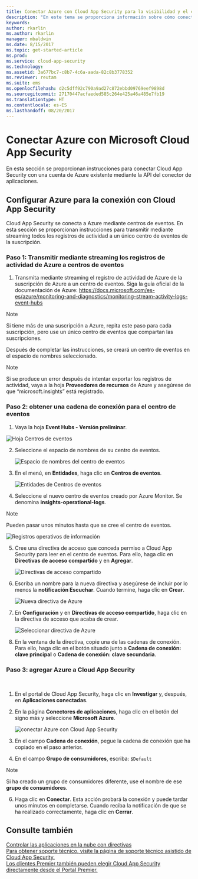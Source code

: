 ```yaml
---
title: Conectar Azure con Cloud App Security para la visibilidad y el control del uso | Microsoft Docs
description: "En este tema se proporciona información sobre cómo conectar Azure con Cloud App Security mediante el conector de API."
keywords: 
author: rkarlin
ms.author: rkarlin
manager: mbaldwin
ms.date: 8/15/2017
ms.topic: get-started-article
ms.prod: 
ms.service: cloud-app-security
ms.technology: 
ms.assetid: 3a677bc7-c8b7-4c6a-aada-82c8b3778352
ms.reviewer: reutam
ms.suite: ems
ms.openlocfilehash: d2c5dff92c790a9ad27c872ebbd09769eef9898d
ms.sourcegitcommit: 27170447acfaeded585c264e425a46a485e7fb19
ms.translationtype: HT
ms.contentlocale: es-ES
ms.lasthandoff: 08/20/2017
---
```

# <a name="connect-azure-to-microsoft-cloud-app-security"></a>Conectar Azure con Microsoft Cloud App Security

En esta sección se proporcionan instrucciones para conectar Cloud App Security con una cuenta de Azure existente mediante la API del conector de aplicaciones.  
  
## <a name="setting-up-azure-for-connection-to-cloud-app-security"></a>Configurar Azure para la conexión con Cloud App Security

Cloud App Security se conecta a Azure mediante centros de eventos. En esta sección se proporcionan instrucciones para transmitir mediante streaming todos los registros de actividad a un único centro de eventos de la suscripción. 

### <a name="step-1-stream-your-azure-activity-logs-to-event-hubs"></a>Paso 1: Transmitir mediante streaming los registros de actividad de Azure a centros de eventos

1.  Transmita mediante streaming el registro de actividad de Azure de la suscripción de Azure a un centro de eventos. Siga la guía oficial de la documentación de Azure: https://docs.microsoft.com/es-es/azure/monitoring-and-diagnostics/monitoring-stream-activity-logs-event-hubs

 > [!NOTE]
 > Si tiene más de una suscripción a Azure, repita este paso para cada suscripción, pero use un único centro de eventos que compartan las suscripciones.

 Después de completar las instrucciones, se creará un centro de eventos en el espacio de nombres seleccionado.
 
 > [!NOTE]
 > Si se produce un error después de intentar exportar los registros de actividad, vaya a la hoja **Proveedores de recursos** de Azure y asegúrese de que “microsoft.insights” está registrado.

### <a name="step-2-get-a-connection-string-to-your-event-hub"></a>Paso 2: obtener una cadena de conexión para el centro de eventos

1.  Vaya la hoja **Event Hubs - Versión preliminar**.
  
   ![Hoja Centros de eventos](media/azure-event-hubs.png "Centros de eventos de Azure")

2.  Seleccione el espacio de nombres de su centro de eventos.
  
    ![Espacio de nombres del centro de eventos](media/azure-namespace.png "Espacio de nombres de Azure")

3.  En el menú, en **Entidades**, haga clic en **Centros de eventos**. 
  
    ![Entidades de Centros de eventos](media/azure-event-hubs-entities.png "Entidades del centro de eventos de Azure")

4.  Seleccione el nuevo centro de eventos creado por Azure Monitor. Se denomina **insights-operational-logs**.
  > [!NOTE]
  > Pueden pasar unos minutos hasta que se cree el centro de eventos.

   ![Registros operativos de información](media/azure-insight-operational-logs.png "Registros operativos de información de Azure")
  
  
5. Cree una directiva de acceso que conceda permiso a Cloud App Security para leer en el centro de eventos. Para ello, haga clic en **Directivas de acceso compartido** y en **Agregar**.
  
    ![Directivas de acceso compartido](media/azure-shared-access-policies.png "Directiva de acceso compartido de Azure")

6.  Escriba un nombre para la nueva directiva y asegúrese de incluir por lo menos la **notificación Escuchar**. Cuando termine, haga clic en **Crear**.
  
    ![Nueva directiva de Azure](media/azure-new-policy.png "Crear directiva de Azure")

7.  En **Configuración** y en **Directivas de acceso compartido**, haga clic en la directiva de acceso que acaba de crear.   
  
    ![Seleccionar directiva de Azure](media/azure-select-policy.png "Seleccionar directiva de Azure")

8. En la ventana de la directiva, copie una de las cadenas de conexión. Para ello, haga clic en el botón situado junto a **Cadena de conexión: clave principal** o **Cadena de conexión: clave secundaria**.

### <a name="step-3-add-azure-to-cloud-app-security"></a>Paso 3: agregar Azure a Cloud App Security
 
1.  En el portal de Cloud App Security, haga clic en **Investigar** y, después, en **Aplicaciones conectadas**.  
  
3.  En la página **Conectores de aplicaciones**, haga clic en el botón del signo más y seleccione **Microsoft Azure**.  
  
     ![conectar Azure con Cloud App Security](media/azure-connect-app.png "conectar Azure")  
  
4.  En el campo **Cadena de conexión**, pegue la cadena de conexión que ha copiado en el paso anterior.  
  
5.  En el campo **Grupo de consumidores**, escriba: `$Default`
    
   >[!NOTE] 
   > Si ha creado un grupo de consumidores diferente, use el nombre de ese **grupo de consumidores**.
  
6.  Haga clic en **Conectar**.
     Esta acción probará la conexión y puede tardar unos minutos en completarse. Cuando reciba la notificación de que se ha realizado correctamente, haga clic en **Cerrar**.  
  
## <a name="see-also"></a>Consulte también  
[Controlar las aplicaciones en la nube con directivas](control-cloud-apps-with-policies.md)   
[Para obtener soporte técnico, visite la página de soporte técnico asistido de Cloud App Security.](http://support.microsoft.com/oas/default.aspx?prid=16031)   
[Los clientes Premier también pueden elegir Cloud App Security directamente desde el Portal Premier.](https://premier.microsoft.com/)  
  
  